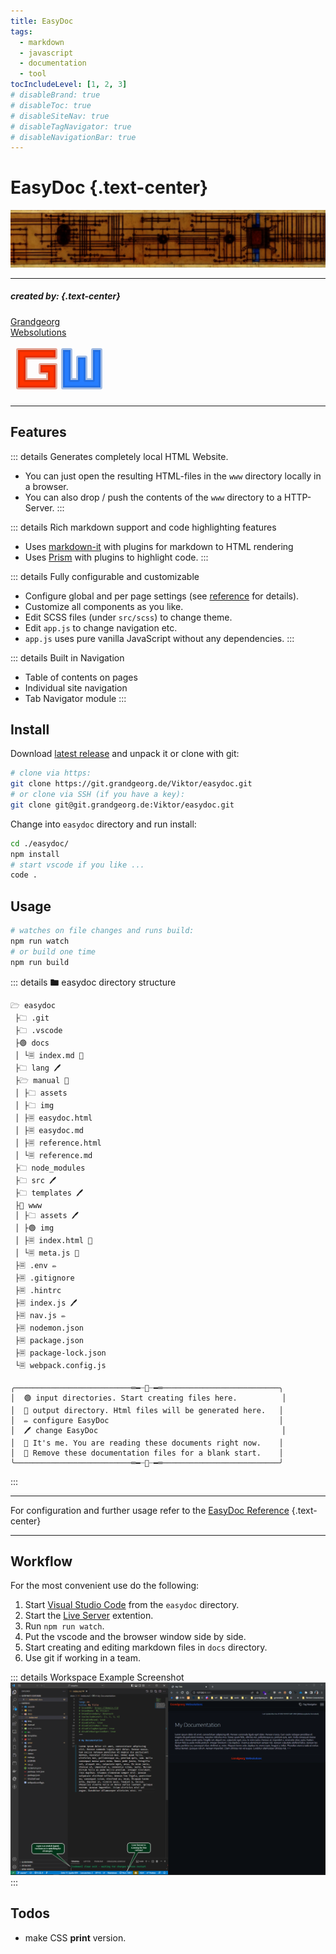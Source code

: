```yaml
---
title: EasyDoc
tags:
  - markdown
  - javascript
  - documentation
  - tool
tocIncludeLevel: [1, 2, 3]
# disableBrand: true
# disableToc: true
# disableSiteNav: true
# disableTagNavigator: true
# disableNavigationBar: true
---
```


# EasyDoc {.text-center}

![EasyDoc](img/easydoc-banner.png)

---
  
##### _created by:_ {.text-center}

<!-- BRAND HTML -->
<a class="brand-link" href="https://grandgeorg.de">
  <div class="brand">Grandgeorg</div>
  <div class="brand-second">Websolutions</div>
</a>

<svg width="156" height="84" viewBox="0 0 52 28" class="logo gw-logo" style="margin-top:0.5rem">
  <path style="fill:#ff3300;stroke:#bf260066;stroke-width:2px;stroke-linecap:butt;stroke-linejoin:round;stroke-opacity:1" d="M 24,4 H 4 V 24 H 24 V 12 h -8 v 4 h 4 v 4 H 8 V 8 h 16 z"/>
  <path style="fill:#267dff;stroke:#1d5ebf66;stroke-width:2px;stroke-linecap:butt;stroke-linejoin:round;stroke-opacity:1" d="M 48,4 V 24 H 28 V 4 h 4 v 16 h 4 V 8 h 4 v 12 h 4 V 4 Z" />
</svg>
<!-- :BRAND HTML -->

---

## Features

::: details Generates completely local HTML Website.
-	You can just open the resulting HTML-files in the ```www``` directory locally in a browser. 
-	You can also drop / push the contents of the ```www``` directory to a HTTP-Server.
:::

::: details Rich markdown support and code highlighting features
- Uses [markdown-it](https://github.com/markdown-it/markdown-it) with plugins for markdown to HTML rendering
- Uses [Prism](https://prismjs.com/) with plugins to highlight code.
:::

::: details Fully configurable and customizable
- Configure global and per page settings (see [reference](reference.html) for details).
- Customize all components as you like.
- Edit SCSS files (under ```src/scss```) to change theme.
- Edit ```app.js``` to change navigation etc.
- ```app.js``` uses pure vanilla JavaScript without any dependencies.
:::

::: details Built in Navigation
- Table of contents on pages
- Individual site navigation
- Tab Navigator module
:::



## Install

Download [latest release](https://git.grandgeorg.de/Viktor/easydoc/releases) and unpack it or clone with git:

```bash
# clone via https:
git clone https://git.grandgeorg.de/Viktor/easydoc.git
# or clone via SSH (if you have a key):
git clone git@git.grandgeorg.de:Viktor/easydoc.git
```

Change into `easydoc` directory and run install:

```bash
cd ./easydoc/
npm install
# start vscode if you like ...
code .
```

## Usage

```bash
# watches on file changes and runs build:
npm run watch
# or build one time
npm run build
```

::: details 🖿 easydoc directory structure
```filetree
🗁 easydoc
 ├🗀 .git
 ├🗀 .vscode
 ├🟢 docs
 │ └🗏 index.md 🖤
 ├🗀 lang 🖊️
 ├🗁 manual 📌
 │ ├🗀 assets
 │ ├🗀 img
 │ ├🗏 easydoc.html
 │ ├🗏 easydoc.md
 │ ├🗏 reference.html
 │ └🗏 reference.md 
 ├🗀 node_modules
 ├🗀 src 🖊️
 ├🗀 templates 🖊️
 ├🔵 www
 │ ├🗀 assets 🖊️
 │ ├🟢 img
 │ ├🗏 index.html 🖤
 │ └🗏 meta.js 🖤
 ├🗏 .env ✏️
 ├🗏 .gitignore
 ├🗏 .hintrc
 ├🗏 index.js 🖊️
 ├🗏 nav.js ✏️
 ├🗏 nodemon.json
 ├🗏 package.json
 ├🗏 package-lock.json
 └🗏 webpack.config.js

╭──────────────────────────═━┈💬┈━═──────────────────────────╮
│  🟢 input directories. Start creating files here.          │
│  🔵 output directory. Html files will be generated here.   │
│  ✏️ configure EasyDoc                                      │
│  🖊️ change EasyDoc                                         │
│  📌 It's me. You are reading these documents right now.    │
│  🖤 Remove these documentation files for a blank start.    │
╰──────────────────────────═━┈💬┈━═──────────────────────────╯
```
:::



--------------------------------------------------------------------------------
For configuration and further usage refer to the [EasyDoc Reference](reference.html) {.text-center}

--------------------------------------------------------------------------------

## Workflow

For the most convenient use do the following:

1. Start [Visual Studio Code](https://code.visualstudio.com/) from the ```easydoc``` directory.
2. Start the [Live Server](https://marketplace.visualstudio.com/items?itemName=ritwickdey.LiveServer) extention.
3. Run ```npm run watch```.
4. Put the vscode and the browser window side by side.
5. Start creating and editing markdown files in ```docs``` directory.
6. Use git if working in a team.

::: details Workspace Example Screenshot
![EasyDoc workspace example with Visual Studio Code and browser side by side](img/easydoc-manual-workspace.png)
:::

## Todos

- make CSS **print** version.